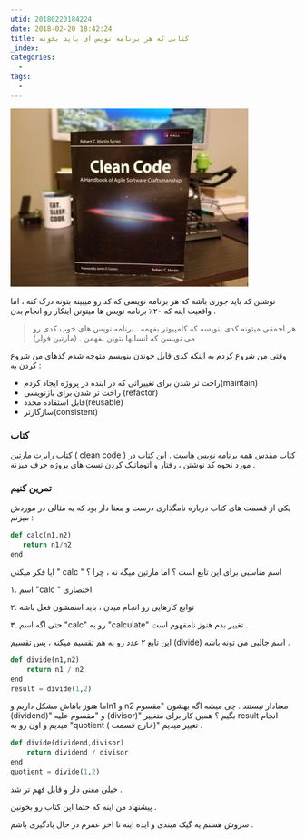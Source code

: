 ```yaml
---
utid: 20180220184224
date: 2018-02-20 18:42:24
title: کتابی که هر برنامه نویس ای باید بخونه
_index:
categories:
  -
tags:
  -
---
```




![book](/farsi/images/book.jpg)

نوشتن کد باید جوری باشه که هر برنامه نویسی که کد رو میبینه بتونه درک کنه ، اما واقعیت اینه که ۲۰٪ برنامه نویس ها میتونن اینکار رو انجام بدن .

> هر احمقی میتونه کدی بنویسه که کامپیوتر بفهمه . برنامه نویس های خوب کدی رو می نویسن که انسانها بتونن بفهمن . (مارتین فولر)



وقتی من شروع کردم به اینکه کدی قابل خوندن بنویسم متوجه شدم کدهای من شروع کردن به :

* راحت تر شدن برای تغییراتی که در اینده در پروژه ایجاد کردم(maintain)
* راحت تر شدن برای بازنویسی (refactor)
* قابل استفاده مجدد(reusable)
* سازگارتر(consistent)



### کتاب

کتاب رابرت مارتین ( clean code ) کتاب مقدس همه برنامه نویس هاست . این کتاب در مورد نحوه کد نوشتن ، رفتار و اتوماتیک کردن تست های پروژه حرف میزنه .



### تمرین کنیم

یکی از قسمت های کتاب درباره نامگذاری درست و معنا دار بود که یه مثالی در موردش میزنم :

 ```python
def calc(n1,n2)
	return n1/n2
end	
 ```

ایا فکر میکنی " calc "  اسم مناسبی برای این تابع است ؟ اما مارتین میگه نه ، چرا ؟

۱. اسم "calc " اختصاری

۲. توابع کارهایی رو انجام میدن ، باید اسمشون فعل باشه

۳. حتی اگه اسم "calc" رو به "calculate" تغییر بدم هنوز نامفهوم است .

این تابع ۲ عدد رو به هم تقسیم میکنه ، پس تقسیم (divide) اسم جالبی می تونه باشه .

```python
def divide(n1,n2)
	return n1 / n2
end
result = divide(1,2)
```

اما هنوز باهاش مشکل داریم وn1 و n2 معنادار نیستند . چی میشه اگه بهشون "مقسوم (dividend)" و "مقسوم علیه (divisor)" بگیم ؟ همین کار برای متغییر result انجام میدیم و اون رو به "quotient ( خارج قسمت)" تغییر میدیم .

```python
def divide(dividend,divisor)
	return dividend / divisor
end
quotient = divide(1,2)
```

خیلی معنی دار و قابل فهم تر شد .

پیشنهاد من اینه که حتما این کتاب رو بخونین .

سروش هستم یه گیک مبتدی و ایده اینه تا اخر عمرم در حال یادگیری باشم .



